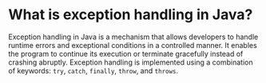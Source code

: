 # What is exception handling in Java?
Exception handling in Java is a mechanism that allows developers to handle runtime errors and exceptional conditions in a controlled manner. It enables the program to continue its execution or terminate gracefully instead of crashing abruptly. Exception handling is implemented using a combination of keywords: `try`, `catch`, `finally`, `throw`, and `throws`.

